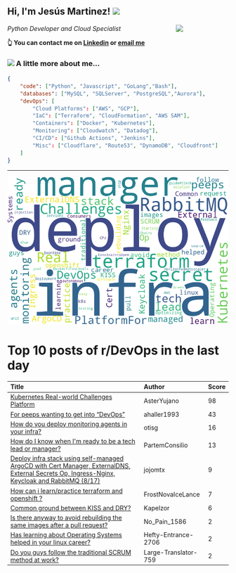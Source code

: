 <!--
**jmartinezl/jmartinezl** is a ✨ _special_ ✨ repository because its `README.md` (this file) appears on your GitHub profile.

Here are some ideas to get you started:

- 🔭 I’m currently working on ...
- 🌱 I’m currently learning ...
- 👯 I’m looking to collaborate on ...
- 🤔 I’m looking for help with ...
- 💬 Ask me about ...
- 📫 How to reach me: ...
- 😄 Pronouns: ...
- ⚡ Fun fact: ...
-->

<h2>Hi, I'm Jesús Martinez! <img src="https://media.giphy.com/media/WUlplcMpOCEmTGBtBW/giphy.gif" width="30"> </h2>
<img align='right' src="https://media.giphy.com/media/NytMLKyiaIh6VH9SPm/giphy.gif" width="120">
<p><em>Python Developer and Cloud Specialist
</em></p>

**👆 You can contact me on [Linkedin](https://www.linkedin.com/in/jes%C3%BAs-martinez-2b7b10104/) or [email me](mailto:jesus.mtz.lorenzo@gmail.com)**

### <img src="https://media.giphy.com/media/VgCDAzcKvsR6OM0uWg/giphy.gif" width="50"> A little more about me...  

```json
{
    "code": ["Python", "Javascript", "GoLang","Bash"],
    "databases": ["MySQL", "SQLServer", "PostgreSQL","Aurora"],
    "devOps": [
        "Cloud Platforms": ["AWS", "GCP"],
        "IaC": ["Terraform", "CloudFormation", "AWS SAM"],
        "Containers": ["Docker", "Kubernetes"],
        "Monitoring": ["Cloudwatch", "Datadog"],
        "CI/CD": ["Github Actions", "Jenkins"],
        "Misc": ["Cloudflare", "Route53", "DynamoDB", "Cloudfront"]
    ]
}
```
---

![Wordcloud](./cloud.png)

# Top 10 posts of r/DevOps in the last day

| Title | Author | Score |
|:---|:---|:---|
| [Kubernetes Real-world Challenges Platform](https://www.reddit.com/r/devops/comments/17udmfh/kubernetes_realworld_challenges_platform/) | AsterYujano | 98 |
| [For peeps wanting to get into “DevOps”](https://www.reddit.com/r/devops/comments/17ur3c3/for_peeps_wanting_to_get_into_devops/) | ahaller1993 | 43 |
| [How do you deploy monitoring agents in your infra?](https://www.reddit.com/r/devops/comments/17uhncx/how_do_you_deploy_monitoring_agents_in_your_infra/) | otisg | 16 |
| [How do I know when I'm ready to be a tech lead or manager?](https://www.reddit.com/r/devops/comments/17ujidz/how_do_i_know_when_im_ready_to_be_a_tech_lead_or/) | PartemConsilio | 13 |
| [Deploy infra stack using self-managed ArgoCD with Cert Manager, ExternalDNS, External Secrets Op, Ingress-Nginx, Keycloak and RabbitMQ (8/17)](https://www.reddit.com/r/devops/comments/17u9bjh/deploy_infra_stack_using_selfmanaged_argocd_with/) | jojomtx | 9 |
| [How can i learn/practice terraform and openshift ?](https://www.reddit.com/r/devops/comments/17uwx5o/how_can_i_learnpractice_terraform_and_openshift/) | FrostNovaIceLance | 7 |
| [Common ground between KISS and DRY?](https://www.reddit.com/r/devops/comments/17ujibv/common_ground_between_kiss_and_dry/) | Kapelzor | 6 |
| [Is there anyway to avoid rebuilding the same images after a pull request?](https://www.reddit.com/r/devops/comments/17uzkhd/is_there_anyway_to_avoid_rebuilding_the_same/) | No_Pain_1586 | 2 |
| [Has learning about Operating Systems helped in your linux career?](https://www.reddit.com/r/devops/comments/17v0ji1/has_learning_about_operating_systems_helped_in/) | Hefty-Entrance-2706 | 2 |
| [Do you guys follow the traditional SCRUM method at work?](https://www.reddit.com/r/devops/comments/17uh8vl/do_you_guys_follow_the_traditional_scrum_method/) | Large-Translator-759 | 2 |
